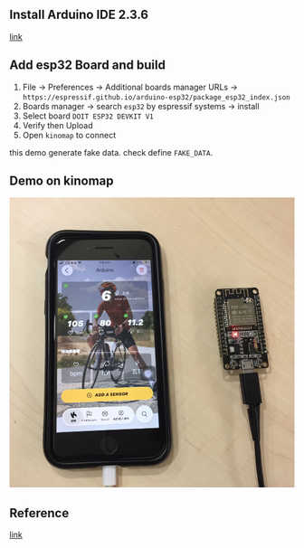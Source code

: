 ## Install Arduino IDE 2.3.6
[link](https://www.arduino.cc/en/software/)  

## Add esp32 Board and build
1. File -> Preferences -> Additional boards manager URLs -> `https://espressif.github.io/arduino-esp32/package_esp32_index.json`  
2. Boards manager -> search `esp32` by espressif systems -> install  
3. Select board `DOIT ESP32 DEVKIT V1`  
4. Verify then Upload  
5. Open `kinomap` to connect  

this demo generate fake data. check define `FAKE_DATA`.  

## Demo on kinomap
![IMAGE ALT TEXT HERE](./img/IMG_9003.jpg)  

## Reference
[link](https://github.com/krisc-informatica/arduino-smart-bike-trainer.git)  
